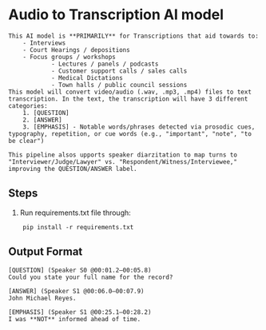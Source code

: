 # Audio to Transcription AI model 

    This AI model is **PRIMARILY** for Transcriptions that aid towards to: 
        - Interviews
        - Court Hearings / depositions
        - Focus groups / workshops
				- Lectures / panels / podcasts
				- Customer support calls / sales calls
				- Medical Dictations 
				- Town halls / public council sessions
    This model will convert video/audio (.wav, .mp3, .mp4) files to text transcription. In the text, the transcription will have 3 different categories: 
        1. [QUESTION] 
        2. [ANSWER]
        3. [EMPHASIS] - Notable words/phrases detected via prosodic cues, typography, repetition, or cue words (e.g., "important", "note", "to be clear")

    This pipeline alsos upports speaker diarzitation to map turns to "Interviewer/Judge/Lawyer" vs. "Respondent/Witness/Interviewee," improving the QUESTION/ANSWER label. 
    
## Steps
1. Run requirements.txt file through:
```
    pip install -r requirements.txt    
```

## Output Format 
```
[QUESTION] (Speaker S0 @00:01.2–00:05.8)
Could you state your full name for the record?

[ANSWER] (Speaker S1 @00:06.0–00:07.9)
John Michael Reyes.

[EMPHASIS] (Speaker S1 @00:25.1–00:28.2)
I was **NOT** informed ahead of time.
```
